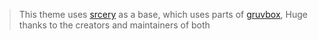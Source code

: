 > This theme uses [srcery](https://github.com/srcery-colors/srcery-vim) as a base, which uses parts of [gruvbox](https://github.com/morhetz/gruvbox), Huge thanks to the creators and maintainers of both